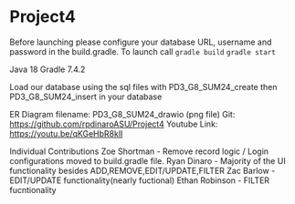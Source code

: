 # Project4
Before launching please configure your database URL, username and password in the build.gradle. 
To launch call 
`gradle build`
`gradle start`

Java 18
Gradle 7.4.2

Load our database using the sql files with PD3_G8_SUM24_create then PD3_G8_SUM24_insert in your database 

ER Diagram filename: PD3_G8_SUM24_drawio (png file)
Git: https://github.com/rpdinaroASU/Project4
Youtube Link: https://youtu.be/qKGeHbR8klI

Individual Contributions 
Zoe Shortman - Remove record logic / Login configurations moved to build.gradle file.
Ryan Dinaro - Majority of the UI functionality besides ADD,REMOVE,EDIT/UPDATE,FILTER
Zac Barlow - EDIT/UPDATE functionality(nearly fuctional)
Ethan Robinson - FILTER fucntionality

